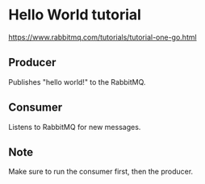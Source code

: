 # Hello World tutorial

https://www.rabbitmq.com/tutorials/tutorial-one-go.html 

## Producer

Publishes "hello world!" to the RabbitMQ.

## Consumer

Listens to RabbitMQ for new messages.

## Note

Make sure to run the consumer first, then the producer.